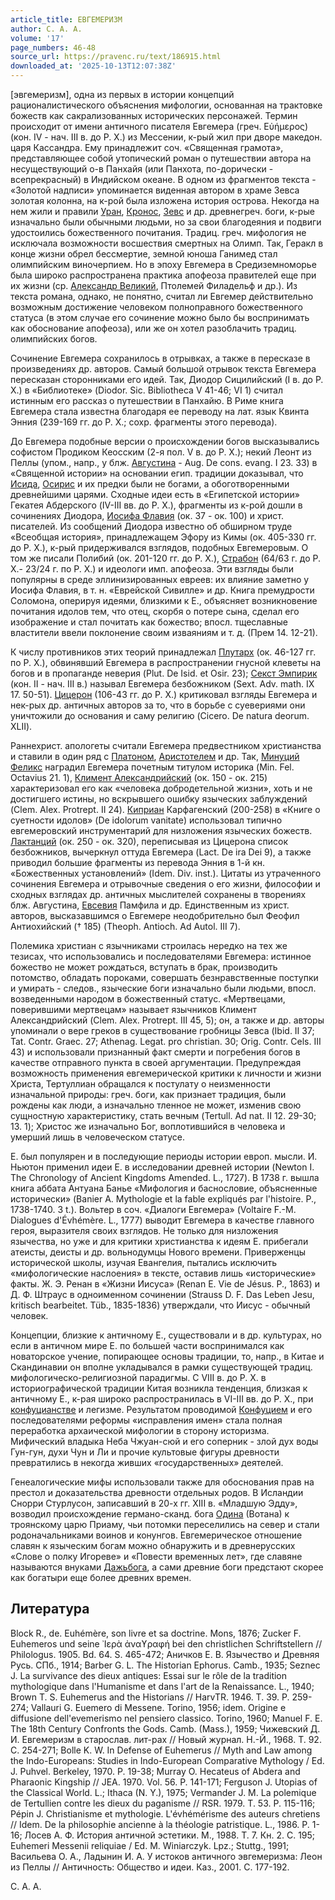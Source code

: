 ```yaml
---
article_title: ЕВГЕМЕРИЗМ
author: С. А. А.
volume: '17'
page_numbers: 46-48
source_url: https://pravenc.ru/text/186915.html
downloaded_at: '2025-10-13T12:07:38Z'
---
```


[эвгемеризм], одна из первых в истории концепций рационалистического объяснения мифологии, основанная на трактовке божеств как сакрализованных исторических персонажей. Термин происходит от имени античного писателя Евгемера (греч. Εὐήμερος) (кон. IV - нач. III в. до Р. Х.) из Мессении, к-рый жил при дворе македон. царя Кассандра. Ему принадлежит соч. «Священная грамота», представляющее собой утопический роман о путешествии автора на несуществующий о-в Панхайя (или Панхота, по-дорически - всепрекрасный) в Индийском океане. В одном из фрагментов текста - «Золотой надписи» упоминается виденная автором в храме Зевса золотая колонна, на к-рой была изложена история острова. Некогда на нем жили и правили [Уран](https://pravenc.ru/text/Уран.html), [Кронос](https://pravenc.ru/text/Кронос.html), [Зевс](https://pravenc.ru/text/Зевс.html) и др. древнегреч. боги, к-рые изначально были обычными людьми, но за свои благодеяния и подвиги удостоились божественного почитания. Традиц. греч. мифология не исключала возможности восшествия смертных на Олимп. Так, Геракл в конце жизни обрел бессмертие, земной юноша Ганимед стал олимпийским виночерпием. Но в эпоху Евгемера в Средиземноморье была широко распространена практика апофеоза правителей еще при их жизни (ср. [Александр Великий](<https://pravenc.ru/text/Александр Великий.html>), Птолемей Филадельф и др.). Из текста романа, однако, не понятно, считал ли Евгемер действительно возможным достижение человеком полноправного божественного статуса (в этом случае его сочинение можно было бы воспринимать как обоснование апофеоза), или же он хотел разоблачить традиц. олимпийских богов.

Сочинение Евгемера сохранилось в отрывках, а также в пересказе в произведениях др. авторов. Самый большой отрывок текста Евгемера пересказан сторонниками его идей. Так, Диодор Сицилийский (I в. до Р. Х.) в «Библиотеке» (Diodor. Sic. Bibliotheca V 41-46; VI 1) считал истинным его рассказ о путешествии в Панхайю. В Риме книга Евгемера стала известна благодаря ее переводу на лат. язык Квинта Энния (239-169 гг. до Р. Х.; сохр. фрагменты этого перевода).

До Евгемера подобные версии о происхождении богов высказывались софистом Продиком Кеосским (2-я пол. V в. до Р. Х.); некий Леонт из Пеллы (упом., напр., у блж. [Августина](https://pravenc.ru/text/АВГУСТИН.html) - Aug. De cons. evang. I 23. 33) в «Священной истории» на основании егип. традиции доказывал, что [Исида](https://pravenc.ru/text/Исида.html), [Осирис](https://pravenc.ru/text/Осирис.html) и их предки были не богами, а обоготворенными древнейшими царями. Сходные идеи есть в «Египетской истории» Гекатея Абдерского (IV-III вв. до Р. Х.), фрагменты из к-рой дошли в сочинениях Диодора, [Иосифа Флавия](<https://pravenc.ru/text/Иосиф Флавий.html>) (ок. 37 - ок. 100) и христ. писателей. Из сообщений Диодора известно об обширном труде «Всеобщая история», принадлежащем Эфору из Кимы (ок. 405-330 гг. до Р. Х.), к-рый придерживался взглядов, подобных Евгемеровым. О том же писали Полибий (ок. 201-120 гг. до Р. Х.), [Страбон](https://pravenc.ru/text/Страбон.html) (64/63 г. до Р. Х.- 23/24 г. по Р. Х.) и идеологи имп. апофеоза. Эти взгляды были популярны в среде эллинизированных евреев: их влияние заметно у Иосифа Флавия, в т. н. «Еврейской Сивилле» и др. Книга премудрости Соломона, оперируя идеями, близкими к Е., объясняет возникновение почитания идолов тем, что отец, скорбя о потере сына, сделал его изображение и стал почитать как божество; впосл. тщеславные властители ввели поклонение своим изваяниям и т. д. (Прем 14. 12-21).

К числу противников этих теорий принадлежал [Плутарх](https://pravenc.ru/text/Плутарх.html) (ок. 46-127 гг. по Р. Х.), обвинявший Евгемера в распространении гнусной клеветы на богов и в пропаганде неверия (Plut. De Isid. et Osir. 23); [Секст Эмпирик](<https://pravenc.ru/text/Секст Эмпирик.html>) (кон. II - нач. III в.) называл Евгемера безбожником (Sext. Adv. math. IX 17. 50-51). [Цицерон](https://pravenc.ru/text/Цицерон.html) (106-43 гг. до Р. Х.) критиковал взгляды Евгемера и нек-рых др. античных авторов за то, что в борьбе с суевериями они уничтожили до основания и саму религию (Cicero. De natura deorum. XLII).

Раннехрист. апологеты считали Евгемера предвестником христианства и ставили в один ряд с [Платоном](https://pravenc.ru/text/Платон.html), [Аристотелем](https://pravenc.ru/text/АРИСТОТЕЛЬ.html) и др. Так, [Минуций Феликс](<https://pravenc.ru/text/Минуций Феликс.html>) наградил Евгемера почетным титулом историка (Min. Fel. Octavius 21. 1), [Климент Александрийский](<https://pravenc.ru/text/Климент Александрийский.html>) (ок. 150 - ок. 215) характеризовал его как «человека добродетельной жизни», хоть и не достигшего истины, но вскрывшего ошибку языческих заблуждений (Clem. Alex. Protrept. II 24). [Киприан](https://pravenc.ru/text/Киприан.html) Карфагенский (200-258) в «Книге о суетности идолов» (De idolorum vanitate) использовал типично евгемеровский инструментарий для низложения языческих божеств. [Лактанций](https://pravenc.ru/text/Лактанций.html) (ок. 250 - ок. 320), переписывая из Цицерона список безбожников, вычеркнул оттуда Евгемера (Lact. De ira Dei 9), а также приводил большие фрагменты из перевода Энния в 1-й кн. «Божественных установлений» (Idem. Div. inst.). Цитаты из утраченного сочинения Евгемера и отрывочные сведения о его жизни, философии и сходных взглядах др. античных мыслителей сохранены в творениях блж. Августина, [Евсевия](https://pravenc.ru/text/Евсевий.html) Памфила и др. Единственным из христ. авторов, высказавшимся о Евгемере неодобрительно был Феофил Антиохийский († 185) (Theoph. Antioch. Ad Autol. III 7).

Полемика христиан с язычниками строилась нередко на тех же тезисах, что использовались и последователями Евгемера: истинное божество не может рождаться, вступать в брак, производить потомство, обладать пороками, совершать безнравственные поступки и умирать - следов., языческие боги изначально были людьми, впосл. возведенными народом в божественный статус. «Мертвецами, поверившими мертвецам» называет язычников Климент Александрийский (Clem. Alex. Protrept. III 45, 5); он, а также и др. авторы упоминали о вере греков в существование гробницы Зевса (Ibid. II 37; Tat. Contr. Graec. 27; Athenag. Legat. pro christian. 30; Orig. Contr. Cels. III 43) и использовали признанный факт смерти и погребения богов в качестве отправного пункта в своей аргументации. Предупреждая возможность применения евгемерической критики к личности и жизни Христа, Тертуллиан обращался к постулату о неизменности изначальной природы: греч. боги, как признает традиция, были рождены как люди, а изначально тленное не может, изменив свою сущностную характеристику, стать вечным (Tertull. Ad nat. II 12. 29-30; 13. 1); Христос же изначально Бог, воплотившийся в человека и умерший лишь в человеческом статусе.

Е. был популярен и в последующие периоды истории европ. мысли. И. Ньютон применил идеи Е. в исследовании древней истории (Newton I. The Chronology of Ancient Kingdoms Amended. L., 1727). В 1738 г. вышла книга аббата Антуана Банье «Мифология и баснословие, объясненные исторически» (Banier A. Mythologie et la fable expliqués par l'histoire. P., 1738-1740. 3 t.). Вольтер в соч. «Диалоги Евгемера» (Voltaire F.-M. Dialogues d'Évhémère. L., 1777) выводит Евгемера в качестве главного героя, выразителя своих взглядов. Не только для низложения язычества, но уже и для критики христианства к идеям Е. прибегали атеисты, деисты и др. вольнодумцы Нового времени. Приверженцы исторической школы, изучая Евангелия, пытались исключить «мифологические наслоения» в тексте, оставив лишь «исторические» факты. Ж. Э. Ренан в «Жизни Иисуса» (Renan E. Vie de Jésus. Р., 1863) и Д. Ф. Штраус в одноименном сочинении (Strauss D. F. Das Leben Jesu, kritisch bearbeitet. Tüb., 1835-1836) утверждали, что Иисус - обычный человек.

Концепции, близкие к античному Е., существовали и в др. культурах, но если в античном мире Е. по большей части воспринимался как новаторское учение, попирающее основы традиции, то, напр., в Китае и Скандинавии он вполне укладывался в рамки существующей традиц. мифологическо-религиозной парадигмы. С VIII в. до Р. Х. в историографической традиции Китая возникла тенденция, близкая к античному Е., к-рая широко распространилась в VI-III вв. до Р. Х., при [конфуцианстве](https://pravenc.ru/text/конфуцианстве.html) и легизме. Результатом проводимой [Конфуцием](https://pravenc.ru/text/Конфуцием.html) и его последователями реформы «исправления имен» стала полная переработка архаической мифологии в сторону историзма. Мифический владыка Неба Чжуан-сюй и его соперник - злой дух воды Гун-гун, духи Чун и Ли и прочие культовые фигуры древности превратились в некогда живших «государственных» деятелей.

Генеалогические мифы использовали также для обоснования прав на престол и доказательства древности отдельных родов. В Исландии Снорри Стурлусон, записавший в 20-х гг. XIII в. «Младшую Эдду», возводил происхождение германо-сканд. бога [Одина](https://pravenc.ru/text/Одина.html) (Вотана) к троянскому царю Приаму, чьи потомки переселились на север и стали родоначальниками воинов и конунгов. Евгемерическое отношение славян к языческим богам можно обнаружить и в древнерусских «Слове о полку Игореве» и «Повести временных лет», где славяне называются внуками [Дажьбога](https://pravenc.ru/text/Дажьбога.html), а сами древние боги предстают скорее как богатыри еще более древних времен.

## Литература

Block R., de. Euhémère, son livre et sa doctrine. Mons, 1876; Zucker F. Euhemeros und seine ᾿Ιερὰ ἀναϒραφή bei den christlichen Schriftstellern // Philologus. 1905. Bd. 64. S. 465-472; Аничков Е. В. Язычество и Древняя Русь. СПб., 1914; Barber G. L. The Historian Ephorus. Camb., 1935; Seznec J. La survivance des dieux antiques: Essai sur le rôle de la tradition mythologique dans l'Humanisme et dans l'art de la Renaissance. L., 1940; Brown T. S. Euhemerus and the Historians // HarvTR. 1946. T. 39. P. 259-274; Vallauri G. Euemero di Messene. Torino, 1956; idem. Origine e diffusione dell'evemerismo nel pensiero classico. Torino, 1960; Manuel F. E. The 18th Century Confronts the Gods. Camb. (Mass.), 1959; Чижевский Д. И. Евгемеризм в старослав. лит-рах // Новый журнал. Н.-Й., 1968. Т. 92. С. 254-271; Bolle K. W. In Defense of Euhemerus // Myth and Law among the Indo-Europeans: Studies in Indo-European Comparative Mythology / Ed. J. Puhvel. Berkeley, 1970. P. 19-38; Murray О. Hecateus of Abdera and Pharaonic Kingship // JEA. 1970. Vol. 56. P. 141-171; Ferguson J. Utopias of the Classical World. L.; Ithaca (N. Y.), 1975; Vermander J. M. La polemique de Tertullien contre les dieux du paganisme // RSR. 1979. T. 53. P. 115-116; Pépin J. Christianisme et mythologie. L'évhémérisme des auteurs chretiens // Idem. De la philosophie ancienne à la théologie patristique. L., 1986. P. 1-16; Лосев A. Ф. История античной эстетики. М., 1988. Т. 7. Кн. 2. С. 195; Euhemeri Messenii reliquiae / Ed. M. Winiarczyk. Lpz.; Stuttg., 1991; Васильева О. А., Ладынин И. А. У истоков античного эвгемеризма: Леон из Пеллы // Античность: Общество и идеи. Каз., 2001. С. 177-192.

С. А. А.
